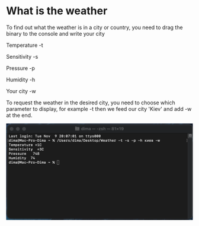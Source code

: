 # What is the weather

To find out what the weather is in a city or country, you need to drag the binary to the console and write your city

Temperature  -t

Sensitivity  -s

Pressure     -p

Humidity     -h

Your city    -w

To request the weather in the desired city, you need to choose which parameter to display, for example -t then we feed our city 'Kiev' and add -w at the end.


![demo](./all/1.png)

